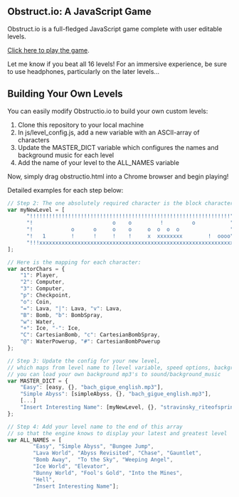 ## Obstruct.io: A JavaScript Game 
Obstruct.io is a full-fledged JavaScript game complete with user editable levels. 

[Click here to play the game](https://dmcheng2010.github.io/obstructio.html).

Let me know if you beat all 16 levels! For an immersive experience, be sure to use headphones, particularly on the later levels...

## Building Your Own Levels
You can easily modify Obstructio.io to build your own custom levels:
1. Clone this repository to your local machine 
2. In js/level_config.js, add a new variable with an ASCII-array of characters
3. Update the MASTER_DICT variable which configures the names and background music for each level 
4. Add the name of your level to the ALL_NAMES variable

Now, simply drag obstructio.html into a Chrome browser and begin playing!  

Detailed examples for each step below:
```javascript 
// Step 2: The one absolutely required character is the block character! (ASCII = 1)
var myNewLevel = [
	  "!!!!!!!!!!!!!!!!!!!!!!!!!!!!!!!!!!!!!!!!!!!!!!!!!!!!!!!!!!!!!!!",
	  "!                         o    o         !         o           ",
	  "!            o      o     o    o     o  o  o  o                ",
	  "!   1        !      !     !    !     x  xxxxxxxx        !  oooo",
	  "!!!xxxxxxxxxxxxxxxxxxxxxxxxxxxxxxxxxxxxxxxxxxxxxxxxxxxxxxxxxxxxx"
];
```

```javascript
// Here is the mapping for each character:
var actorChars = {
	"1": Player,
	"2": Computer,
	"3": Computer,
	"p": Checkpoint,
	"o": Coin,
	"=": Lava, "|": Lava, "v": Lava,
	"B": Bomb, "b": BombSpray,
	"w": Water,
	"+": Ice, "-": Ice,
	"C": CartesianBomb, "c": CartesianBombSpray,
	"@": WaterPowerup, "#": CartesianBombPowerup
};
```

```javascript 
// Step 3: Update the config for your new level, 
// which maps from level name to [level variable, speed options, background music]
// you can load your own background mp3's to sound/background_music 
var MASTER_DICT = {
    "Easy": [easy, {}, "bach_gigue_english.mp3"],
    "Simple Abyss": [simpleAbyss, {}, "bach_gigue_english.mp3"],
	[...]
	"Insert Interesting Name": [myNewLevel, {}, "stravinsky_riteofspring.mp3"]
};
```
```javascript 
// Step 4: Add your level name to the end of this array 
// so that the engine knows to display your latest and greatest level 
var ALL_NAMES = [ 
        "Easy", "Simple Abyss", "Bungee Jump", 
        "Lava World", "Abyss Revisited", "Chase", "Gauntlet",
        "Bomb Away",  "To the Sky", "Weeping Angel",
        "Ice World", "Elevator", 
        "Bunny World", "Fool's Gold", "Into the Mines",
        "Hell", 
		"Insert Interesting Name"];
```
